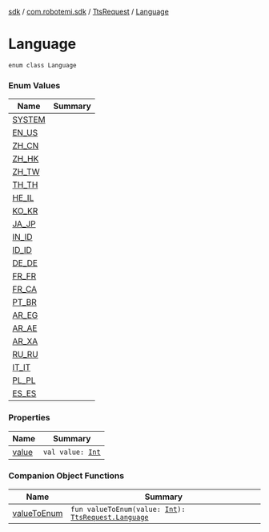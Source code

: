 [sdk](../../../index.md) / [com.robotemi.sdk](../../index.md) / [TtsRequest](../index.md) / [Language](./index.md)

# Language

`enum class Language`

### Enum Values

| Name | Summary |
|---|---|
| [SYSTEM](-s-y-s-t-e-m.md) |  |
| [EN_US](-e-n_-u-s.md) |  |
| [ZH_CN](-z-h_-c-n.md) |  |
| [ZH_HK](-z-h_-h-k.md) |  |
| [ZH_TW](-z-h_-t-w.md) |  |
| [TH_TH](-t-h_-t-h.md) |  |
| [HE_IL](-h-e_-i-l.md) |  |
| [KO_KR](-k-o_-k-r.md) |  |
| [JA_JP](-j-a_-j-p.md) |  |
| [IN_ID](-i-n_-i-d.md) |  |
| [ID_ID](-i-d_-i-d.md) |  |
| [DE_DE](-d-e_-d-e.md) |  |
| [FR_FR](-f-r_-f-r.md) |  |
| [FR_CA](-f-r_-c-a.md) |  |
| [PT_BR](-p-t_-b-r.md) |  |
| [AR_EG](-a-r_-e-g.md) |  |
| [AR_AE](-a-r_-a-e.md) |  |
| [AR_XA](-a-r_-x-a.md) |  |
| [RU_RU](-r-u_-r-u.md) |  |
| [IT_IT](-i-t_-i-t.md) |  |
| [PL_PL](-p-l_-p-l.md) |  |
| [ES_ES](-e-s_-e-s.md) |  |

### Properties

| Name | Summary |
|---|---|
| [value](value.md) | `val value: `[`Int`](https://kotlinlang.org/api/latest/jvm/stdlib/kotlin/-int/index.html) |

### Companion Object Functions

| Name | Summary |
|---|---|
| [valueToEnum](value-to-enum.md) | `fun valueToEnum(value: `[`Int`](https://kotlinlang.org/api/latest/jvm/stdlib/kotlin/-int/index.html)`): `[`TtsRequest.Language`](./index.md) |
